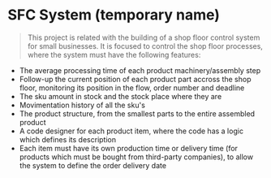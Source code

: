 # SFC System (temporary name)
> This project is related with the building of a shop floor control system for small businesses. It is focused to control the shop floor processes, where the system must have the following features:
* The average processing time of each product machinery/assembly step
* Follow-up the current position of each product part accross the shop floor, monitoring its position in the flow, order number and deadline
* The sku amount in stock and the stock place where they are
* Movimentation history of all the sku's
* The product structure, from the smallest parts to the entire assembled product
* A code designer for each product item, where the code has a logic which defines its description
* Each item must have its own production time or delivery time (for products which must be bought from third-party companies), to allow the system to define the order delivery date
